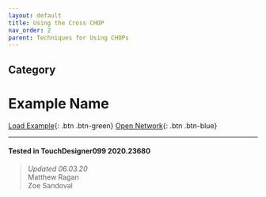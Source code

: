 ```yaml
---
layout: default
title: Using the Cross CHOP
nav_order: 2
parent: Techniques for Using CHOPs
---
```


## Category
# Example Name

[Load Example](?remoteTox=){: .btn .btn-green} [Open Network](?openNetwork=True){: .btn .btn-blue}


---

#### Tested in TouchDesigner099 2020.23680 
>*Updated 06.03.20*  
Matthew Ragan  
Zoe Sandoval   
